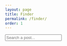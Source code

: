 ```yaml
---
layout: page
title: Finder
permalink: /finder/
order: 1
---
```

<div id="search-container">
	<input type="text" id="search-input" placeholder="Search a post...">
	<ul id="results-container"></ul>
</div>

<!-- Script pointing to search-script.js -->
<script src="/research/js/search-script.js" type="text/javascript"></script>

<!-- Configuration -->
<script>
SimpleJekyllSearch({
  searchInput: document.getElementById('search-input'),
  resultsContainer: document.getElementById('results-container'),
  json: '/research/search.json'
})
</script>


